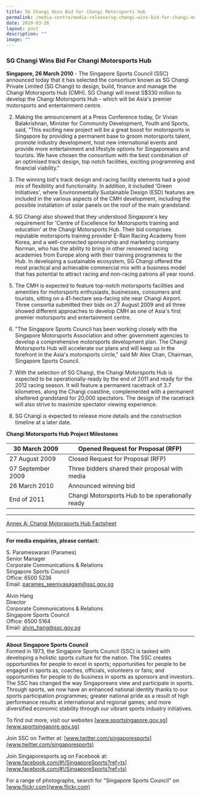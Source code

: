 ```yaml
---
title: SG Changi Wins Bid For Changi Motorsports Hub
permalink: /media-centre/media-release/sg-changi-wins-bid-for-changi-motorsports-hub/
date: 2010-03-26
layout: post
description: ""
image: ""
---
```

### **SG Changi Wins Bid For Changi Motorsports Hub**

**Singapore, 26 March 2010** - The Singapore Sports Council (SSC) announced today that it has selected the consortium known as SG Changi Private Limited (SG Changi) to design, build, finance and manage the Changi Motorsports Hub (CMH). SG Changi will invest S$330 million to develop the Changi Motorsports Hub - which will be Asia's premier motorsports and entertainment centre.

2. Making the announcement at a Press Conference today, Dr Vivian Balakrishnan, Minister for Community Development, Youth and Sports, said, "This exciting new project will be a great boost for motorsports in Singapore by providing a permanent base to groom motorsports talent, promote industry development, host new international events and provide more entertainment and lifestyle options for Singaporeans and tourists. We have chosen the consortium with the best combination of an optimised track design, top notch facilities, exciting programming and financial viability."

3. The winning bid's track design and racing facility elements had a good mix of flexibility and functionality. In addition, it included 'Green Initiatives', where Environmentally Sustainable Design (ESD) features are included in the various aspects of the CMH development, including the possible installation of solar panels on the roof of the main grandstand.

4. SG Changi also showed that they understood Singapore's key requirement for 'Centre of Excellence for Motorsports training and education' at the Changi Motorsports Hub. Their bid comprises reputable motorsports training provider E-Rain Racing Academy from Korea, and a well-connected sponsorship and marketing company Norman, who has the ability to bring in other renowned racing academies from Europe along with their training programmes to the Hub. In developing a sustainable ecosystem, SG Changi offered the most practical and achievable commercial mix with a business model that has potential to attract racing and non-racing patrons all year round.

5. The CMH is expected to feature top-notch motorsports facilities and amenities for motorsports enthusiasts, businesses, consumers and tourists, sitting on a 41-hectare sea-facing site near Changi Airport. Three consortia submitted their bids on 27 August 2009 and all three showed different approaches to develop CMH as one of Asia's first premier motorsports and entertainment centre.

6. "The Singapore Sports Council has been working closely with the Singapore Motorsports Association and other government agencies to develop a comprehensive motorsports development plan. The Changi Motorsports Hub will accelerate our plans and will keep us in the forefront in the Asia's motorsports circle," said Mr Alex Chan, Chairman, Singapore Sports Council.

7. With the selection of SG Changi, the Changi Motorsports Hub is expected to be operationally-ready by the end of 2011 and ready for the 2012 racing season. It will feature a permanent racetrack of 3.7 kilometres, along the Changi coastline, complemented with a permanent sheltered grandstand for 20,000 spectators. The design of the racetrack will also strive to maximize spectator viewing experience.

8. SG Changi is expected to release more details and the construction timeline at a later date.

**Changi Motorsports Hub Project Milestones**<br>

| 30 March 2009 | Opened Request for Proposal (RFP) |
|---|---|
| 27 August 2009 | Closed Request for Proposal (RFP) |
| 07 September 2009 | Three bidders shared their proposal with media |
| 26 March 2010 | Announced winning bid |
| End of 2011 | Changi Motorsports Hub to be operationally ready |

---

[Annex A: Changi Motorsports Hub Factsheet](/files/Media%20Centre/Media%20Release/2010/March/Changi20Motorsports20Hub20Factsheet202620March2010pdf.pdf)

---

**For media enquiries, please contact:**
<br>

S. Parameswaran (Parames)<br>
Senior Manager<br>
Corporate Communications & Relations<br>
Singapore Sports Council<br>
Office: 6500 5236<br>
Email: [parames_seenivasagam@ssc.gov.sg](mailto:parames_seenivasagam@ssc.gov.sg)

Alvin Hang<br>
Director<br>
Corporate Communications & Relations<br>
Singapore Sports Council<br>
Office: 6500 5164<br>
Email: [alvin_hang@ssc.gov.sg](mailto:alvin_hang@ssc.gov.sg)

---

**About Singapore Sports Council**<br>
Formed in 1973, the Singapore Sports Council (SSC) is tasked with developing a holistic sports culture for the nation. The SSC creates opportunities for people to excel in sports; opportunities for people to be engaged in sports as, coaches, officials, volunteers or fans; and opportunities for people to do business in sports as sponsors and investors. The SSC has changed the way Singaporeans view and participate in sports. Through sports, we now have an enhanced national identity thanks to our sports participation programmes; greater national pride as a result of high performance results at international and regional games; and more diversified economic stability through our vibrant sports industry initiatives.

To find out more, visit our websites [www.sportsingapore.gov.sg](www.sportsingapore.gov.sg)

Join SSC on Twitter at: [www.twitter.com/singaporesports](www.twitter.com/singaporesports)

Join Singaporesports.sg on Facebook at: [www.facebook.com/#!/SingaporeSports?ref=ts](www.facebook.com/#!/SingaporeSports?ref=ts)

For a range of photographs, search for "Singapore Sports Council" on [www.flickr.com](www.flickr.com)
